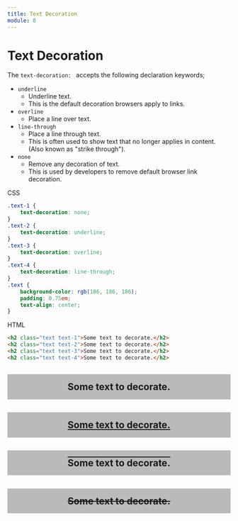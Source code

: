 ```yaml
---
title: Text Decoration
module: 8
---
```


# Text Decoration

The `text-decoration: ` accepts the following declaration keywords;

- `underline`
    - Underline text.
    - This is the default decoration browsers apply to links.
- `overline`
    - Place a line over text.
- `line-through`
    - Place a line through text.
    - This is often used to show text that no longer applies in content. (Also known as "strike through").
- `none`
    - Remove any decoration of text.
    - This is used by developers to remove default browser link decoration.

<div id="code-heading">CSS</div>

```css
.text-1 {
    text-decoration: none;
}
.text-2 {
    text-decoration: underline;
}
.text-3 {
    text-decoration: overline;
}
.text-4 {
    text-decoration: line-through;
}
.text {
    background-color: rgb(186, 186, 186);
    padding: 0.75em;
    text-align: center;
}
```


<div id="code-ruler"></div>
<div id="code-heading">HTML</div>

```html
<h2 class="text text-1">Some text to decorate.</h2>
<h2 class="text text-2">Some text to decorate.</h2>
<h2 class="text text-3">Some text to decorate.</h2>
<h2 class="text text-4">Some text to decorate.</h2>
```

<div class="displayed_code_example">
    <style>
    .text {
        background-color: rgb(186, 186, 186);
        padding: 0.75em;
        text-align: center;
    }
    .text-1 {
        text-decoration: none;
    }
    .text-2 {
        text-decoration: underline;
    }
    .text-3 {
        text-decoration: overline;
    }
    .text-4 {
        text-decoration: line-through;
    }
    </style>
    <h2 class="text text-1">Some text to decorate.</h2>
    <h2 class="text text-2">Some text to decorate.</h2>
    <h2 class="text text-3">Some text to decorate.</h2>
    <h2 class="text text-4">Some text to decorate.</h2>
</div>
